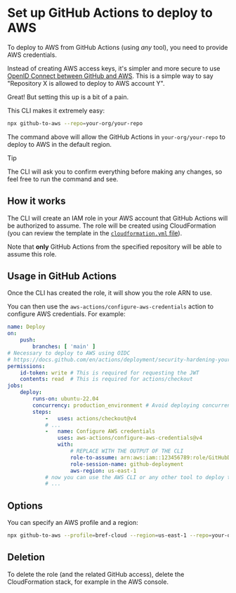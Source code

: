 # Set up GitHub Actions to deploy to AWS

To deploy to AWS from GitHub Actions (using _any_ tool), you need to provide AWS credentials.

Instead of creating AWS access keys, it's simpler and more secure to use [OpenID Connect between GitHub and AWS](https://docs.github.com/en/actions/deployment/security-hardening-your-deployments/configuring-openid-connect-in-amazon-web-services). This is a simple way to say "Repository X is allowed to deploy to AWS account Y".

Great! But setting this up is a bit of a pain.

This CLI makes it extremely easy:

```sh
npx github-to-aws --repo=your-org/your-repo
```

The command above will allow the GitHub Actions in `your-org/your-repo` to deploy to AWS in the default region.

> [!TIP]
> The CLI will ask you to confirm everything before making any changes, so feel free to run the command and see.

## How it works

The CLI will create an IAM role in your AWS account that GitHub Actions will be authorized to assume. The role will be created using CloudFormation (you can review the template in the [`cloudformation.yml` file](./cloudformation.yml)).

Note that **only** GitHub Actions from the specified repository will be able to assume this role.

## Usage in GitHub Actions

Once the CLI has created the role, it will show you the role ARN to use.

You can then use the `aws-actions/configure-aws-credentials` action to configure AWS credentials. For example:

```yaml
name: Deploy
on:
    push:
        branches: [ 'main' ]
# Necessary to deploy to AWS using OIDC
# https://docs.github.com/en/actions/deployment/security-hardening-your-deployments/configuring-openid-connect-in-amazon-web-services
permissions:
    id-token: write # This is required for requesting the JWT
    contents: read  # This is required for actions/checkout
jobs:
    deploy:
        runs-on: ubuntu-22.04
        concurrency: production_environment # Avoid deploying concurrently
        steps:
            -   uses: actions/checkout@v4
            # ...
            -   name: Configure AWS credentials
                uses: aws-actions/configure-aws-credentials@v4
                with:
                    # REPLACE WITH THE OUTPUT OF THE CLI
                    role-to-assume: arn:aws:iam::123456789:role/GitHubDeploymentRole
                    role-session-name: github-deployment
                    aws-region: us-east-1
            # now you can use the AWS CLI or any other tool to deploy to AWS
            # ...
```

## Options

You can specify an AWS profile and a region:

```sh
npx github-to-aws --profile=bref-cloud --region=us-east-1 --repo=your-org/your-repo
```

## Deletion

To delete the role (and the related GitHub access), delete the CloudFormation stack, for example in the AWS console.
